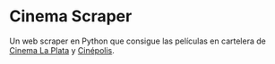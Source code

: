 # Cinema Scraper

Un web scraper en Python que consigue las películas en cartelera de [Cinema La Plata](cinemalaplata.com) y [Cinépolis](villagecines.com).
